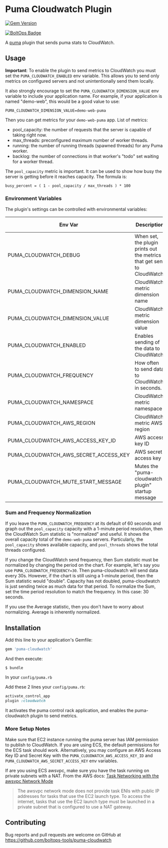 # Puma Cloudwatch Plugin

[![Gem Version](https://badge.fury.io/rb/puma-cloudwatch.svg)](https://badge.fury.io/rb/puma-cloudwatch)

[![BoltOps Badge](https://img.boltops.com/boltops/badges/boltops-badge.png)](https://www.boltops.com)

A [puma](https://puma.io) plugin that sends puma stats to CloudWatch.

## Usage

**Important**: To enable the plugin to send metrics to CloudWatch you must set the `PUMA_CLOUDWATCH_ENABLED` env variable. This allows you to send only metrics on configured servers and not unintentionally send them locally.

It also strongly encourage to set the `PUMA_CLOUDWATCH_DIMENSION_VALUE` env variable to include your application name. For example, if your application is named "demo-web", this would be a good value to use:

    PUMA_CLOUDWATCH_DIMENSION_VALUE=demo-web-puma

Then you can get metrics for your `demo-web-puma` app. List of metrics:

* pool_capacity: the number of requests that the server is capable of taking right now.
* max_threads:  preconfigured maximum number of worker threads.
* running: the number of running threads (spawned threads) for any Puma worker.
* backlog: the number of connections in that worker's "todo" set waiting for a worker thread.

The `pool_capacity` metric is important. It can be used to show how busy the server is getting before it reaches capacity.  The formula is:

    busy_percent = ( 1 - pool_capacity / max_threads ) * 100

### Environment Variables

The plugin's settings can be controlled with environmental variables:

Env Var | Description | Default Value
--- | --- | ---
PUMA\_CLOUDWATCH\_DEBUG | When set, the plugin prints out the metrics that get sent to CloudWatch. | (unset)
PUMA\_CLOUDWATCH\_DIMENSION\_NAME | CloudWatch metric dimension name | App
PUMA\_CLOUDWATCH\_DIMENSION\_VALUE | CloudWatch metric dimension value | puma
PUMA\_CLOUDWATCH\_ENABLED | Enables sending of the data to CloudWatch. | (unset)
PUMA\_CLOUDWATCH\_FREQUENCY | How often to send data to CloudWatch in seconds. | 60
PUMA\_CLOUDWATCH\_NAMESPACE | CloudWatch metric namespace | WebServer
PUMA\_CLOUDWATCH\_AWS\_REGION | CloudWatch metric AWS region | (unset)
PUMA\_CLOUDWATCH\_AWS\_ACCESS_KEY_ID | AWS access key ID | (unset)
PUMA\_CLOUDWATCH\_AWS\_SECRET_ACCESS_KEY | AWS secret access key | (unset)
PUMA\_CLOUDWATCH\_MUTE\_START\_MESSAGE | Mutes the "puma-cloudwatch plugin" startup message | (unset)

### Sum and Frequency Normalization

If you leave the `PUMA_CLOUDWATCH_FREQUENCY` at its default of 60 seconds and graph out the `pool_capacity` capacity with a 1-minute period resolution, then the CloudWatch Sum statistic is "normalized" and useful. It shows the overall capacity total of the `demo-web-puma` servers.  Particularly, the `pool_capacity` shows available capacity,  and  `pool_threads` shows the total threads configured.

If you change the CloudWatch send frequency, then Sum statistic must be normalized by changing the period on the chart.  For example, let's say you use `PUMA_CLOUDWATCH_FREQUENCY=30`. Then puma-cloudwatch will send data every 30s. However, if the chart is still using a 1-minute period, then the Sum statistic would "double".  Capacity has not doubled, puma-cloudwatch is just sending twice as much data for that period.  To normalize the Sum, set the time period resolution to match the frequency. In this case: 30 seconds.

If you use the Average statistic, then you don't have to worry about normalizing. Average is inherently normalized.

## Installation

Add this line to your application's Gemfile:

```ruby
gem 'puma-cloudwatch'
```

And then execute:

    $ bundle

In your `config/puma.rb`

Add these 2 lines your `config/puma.rb`:

```ruby
activate_control_app
plugin :cloudwatch
```

It activates the puma control rack application, and enables the puma-cloudwatch plugin to send metrics.

### More Setup Notes

Make sure that EC2 instance running the puma server has IAM permission to publish to CloudWatch. If you are using ECS, the default permissions for the ECS task should work. Alternatively, you may configure an AWS Access Key ID and Secret Key with the `PUMA_CLOUDWATCH_AWS_ACCESS_KEY_ID` and `PUMA_CLOUDWATCH_AWS_SECRET_ACCESS_KEY` env variables.

If are you using ECS awsvpc, make sure you have the task running on private subnets with a NAT. From the AWS docs: [Task Networking with the awsvpc Network Mode](https://docs.aws.amazon.com/en_pv/AmazonECS/latest/developerguide/task-networking.html)

> The awsvpc network mode does not provide task ENIs with public IP addresses for tasks that use the EC2 launch type. To access the internet, tasks that use the EC2 launch type must be launched in a private subnet that is configured to use a NAT gateway.

## Contributing

Bug reports and pull requests are welcome on GitHub at https://github.com/boltops-tools/puma-cloudwatch
